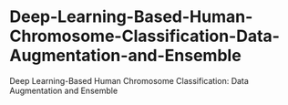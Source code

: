 # Deep-Learning-Based-Human-Chromosome-Classification-Data-Augmentation-and-Ensemble
Deep Learning-Based Human Chromosome Classification: Data Augmentation and Ensemble
